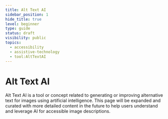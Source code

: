 ```yaml
---
title: Alt Text AI
sidebar_position: 1
hide_title: true
level: beginner
type: guide
status: draft
visibility: public
topics:
  - accessibility
  - assistive-technology
  - tool:AltTextAI
---
```


# Alt Text AI

Alt Text AI is a tool or concept related to generating or improving alternative text for images using artificial intelligence. This page will be expanded and curated with more detailed content in the future to help users understand and leverage AI for accessible image descriptions.
